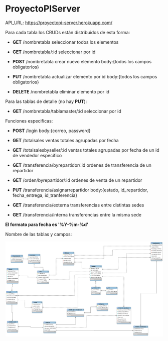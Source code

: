 # ProyectoPIServer

API_URL: https://proyectopi-server.herokuapp.com/

Para cada tabla los CRUDs están distribuidos de esta forma: 

* **GET** /nombretabla seleccionar todos los elementos

* **GET** /nombretabla/:id seleccionar por id

* **POST** /nombretabla crear nuevo elemento body:{todos los campos obligatorios}

* **PUT** /nombretabla actualizar elemento por id body:{todos los campos obligatorios}

* **DELETE** /nombretabla eliminar elemento por id

Para las tablas de detalle (no hay **PUT**):

* **GET** /nombretabla/tablamaster/:id  seleccionar por id

Funciones especificas:

* **POST** /login body:{correo, password}

* **GET** /totalsales ventas totales agrupadas por fecha

* **GET** /totalsalesbyseller/:id ventas totales agrupadas por fecha de un id de vendedor especifico

* **GET** /transferencia/byrepartidor/:id ordenes de transferencia de un repartidor

* **GET** /orden/byrepartidor/:id ordenes de venta de un repartidor

* **PUT** /transferencia/asignarrepartidor body:{estado, id_repartidor, fecha_entrega, id_tranferencia}

* **GET** /transferencia/externa transferencias entre distintas sedes

* **GET** /transferencia/interna transferencias entre la misma sede

**El formato para fecha es '%Y-%m-%d'**

Nombre de las tablas y campos:

![Image of Database](https://github.com/diegog56/ProyectoPIServer/blob/master/sql/Relational.png)
